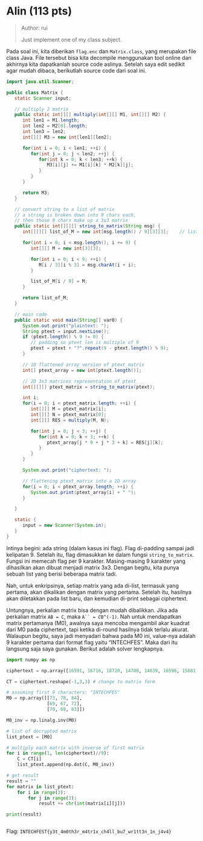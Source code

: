 # Alin (113 pts)

> Author: rui
>
> Just implement one of my class subject.

Pada soal ini, kita diberikan `flag.enc` dan `Matrix.class`, yang merupakan file class Java. File tersebut bisa kita decompile menggunakan tool online dan akhirnya kita dapatkanlah source code aslinya. Setelah saya edit sedikit agar mudah dibaca, berikutlah source code dari soal ini.

```java
import java.util.Scanner;

public class Matrix {
   static Scanner input;

   // multiply 2 matrix
   public static int[][] multiply(int[][] M1, int[][] M2) {
      int len1 = M1.length;
      int len2 = M2[0].length;
      int len3 = len2;
      int[][] M3 = new int[len1][len2];

      for(int i = 0; i < len1; ++i) {
         for(int j = 0; j < len2; ++j) {
            for(int k = 0; k < len3; ++k) {
               M3[i][j] += M1[i][k] * M2[k][j];
            }
         }
      }

      return M3;
   }

   // convert string to a list of matrix
   // a string is broken down into 9 chars each, 
   // then those 9 chars make up a 3x3 matrix
   public static int[][][] string_to_matrix(String msg) {
      int[][][] list_of_M = new int[msg.length() / 9][3][3];    // list of matrices

      for(int i = 0; i < msg.length(); i += 9) {
         int[][] M = new int[3][3];

         for(int i = 0; i < 9; ++i) {
            M[i / 3][i % 3] = msg.charAt(i + i);
         }

         list_of_M[i / 9] = M;
      }

      return list_of_M;
   }

   // main code
   public static void main(String[] var0) {
      System.out.print("plaintext: ");
      String ptext = input.nextLine();
      if (ptext.length() % 9 != 0) {
         // padding so ptext len is multiple of 9
         ptext = ptext + "?".repeat(9 - ptext.length() % 9);   
      }

      // 1D flattened array version of ptext_matrix
      int[] ptext_array = new int[ptext.length()];  

      // 2D 3x3 matrices representation of ptext
      int[][][] ptext_matrix = string_to_matrix(ptext);    

      int i;
      for(i = 0; i < ptext_matrix.length; ++i) {
         int[][] M = ptext_matrix[i];
         int[][] N = ptext_matrix[0];
         int[][] RES = multiply(M, N);

         for(int j = 0; j < 3; ++j) {
            for(int k = 0; k < 3; ++k) {
               ptext_array[j * 9 + j * 3 + k] = RES[j][k];
            }
         }
      }

      System.out.print("ciphertext: ");

      // flattening ptext_matrix into a 1D array
      for(i = 0; i < ptext_array.length; ++i) {
         System.out.print(ptext_array[i] + " ");
      }

   }

   static {
      input = new Scanner(System.in);
   }
}
```

Intinya begini: ada string (dalam kasus ini flag). Flag di-padding sampai jadi kelipatan 9. Setelah itu, flag dimasukkan ke dalam fungsi `string_to_matrix`. Fungsi ini memecah flag per 9 karakter. Masing-masing 9 karakter yang dihasilkan akan dibuat menjadi matrix 3x3. Dengan begitu, kita punya sebuah list yang berisi beberapa matrix tadi.

Nah, untuk enkripsinya, setiap matrix yang ada di-list, termasuk yang pertama, akan dikalikan dengan matrix yang pertama. Setelah itu, hasilnya akan diletakkan pada list baru, dan kemudian di-print sebagai ciphertext.

Untungnya, perkalian matrix bisa dengan mudah dibalikkan. Jika ada perkalian matrix `AB = C`, maka `A`` `_`= C`_`B^(-1)`. Nah untuk mendapatkan matrix pertamanya (M0), awalnya saya mencoba mengambil akar kuadrat dari M0 pada ciphertext, tapi ketika di-round hasilnya tidak terlalu akurat. Walaupun begitu, saya jadi menyadari bahwa pada M0 ini, value-nya adalah 9 karakter pertama dari format flag yaitu “INTECHFES”. Maka dari itu langsung saja saya gunakan. Berikut adalah solver lengkapnya.

```python
import numpy as np

ciphertext = np.array([16591, 16716, 18720, 14700, 14839, 16596, 15681, 15810, 17737, 23089, 23142, 25955, 18377, 18305, 20521, 14746, 14738, 16272, 19214, 19535, 21465, 22507, 22778, 25463, 19780, 19694, 22182, 18507, 18417, 20641, 18043, 18278, 20120, 21986, 22215, 24733, 19077, 19278, 21221, 23126, 23249, 26010, 19701, 19598, 22096, 17963, 17903, 20089, 17817, 17747, 19921, 19586, 19894, 22442, 16831, 16778, 18597, 13356, 13482, 15057, 13356, 13482, 15057])

CT = ciphertext.reshape(-1,3,3) # change to matrix form

# assuming first 9 characters: "INTECHFES"
M0 = np.array([[73, 78, 84],
               [69, 67, 72],
               [70, 69, 83]])

M0_inv = np.linalg.inv(M0)

# list of decrypted matrix
list_ptext = [M0]

# multiply each matrix with inverse of first matrix
for i in range(1, len(ciphertext)//9):
    C = CT[i]
    list_ptext.append(np.dot(C, M0_inv))

# get result
result = ""
for matrix in list_ptext:
    for i in range(3):
        for j in range(3):
            result += chr(int(matrix[i][j]))

print(result)
```

<figure><img src="https://lh7-rt.googleusercontent.com/docsz/AD_4nXdoqcQKtsAu2oTaHdRpNuh09AxUhcDI5yEkyj608dVaLNM2wuK2vjeAobtoL2-NTQqHmGeW04vkJSOL85-nqqLYyxnnXp9uap47xwpGvSvo0xVSFRhN-7R1tPo7AMHpeb5PNcn6AdiruslMWj45Av9tNtBs?key=BF5sqSykPX8XsUkxwGhqKw" alt=""><figcaption></figcaption></figure>

Flag: `INTECHFEST{y3t_4m0th3r_m4tr1x_ch4ll_bu7_wr1tt3n_1n_j4v4}`
